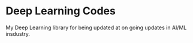 # Deep Learning Codes
 My Deep Learning library for being updated at on going updates in AI/ML insdustry.
 

